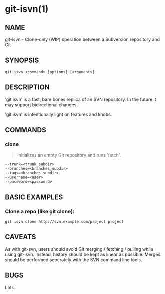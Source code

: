 git-isvn(1)
===========

NAME
----
git-isvn - Clone-only (WIP) operation between a Subversion repository and Git

SYNOPSIS
--------
`git isvn <command> [options] [arguments]`

DESCRIPTION
-----------
'git isvn' is a fast, bare bones replica of an SVN repository. In the future it
may support bidirectional changes.

'git isvn' is intentionally light on features and knobs.

COMMANDS
--------

### clone

> Initializes an empty Git repository and runs 'fetch'.

    --trunk=<trunk_subdir>
    --branches=<branches_subdir>
    --tags=<branches_subdir>
    --username=<user>
    --password=<password>

BASIC EXAMPLES
--------------

### Clone a repo (like git clone):

`git isvn clone http://svn.example.com/project project`

CAVEATS
-------
As with git-svn, users should avoid Git merging / fetching / pulling while
using git-isvn. Instead, history should be kept as linear as possible. Merges
should be performed seperately with the SVN command line tools.

BUGS
----
Lots.
